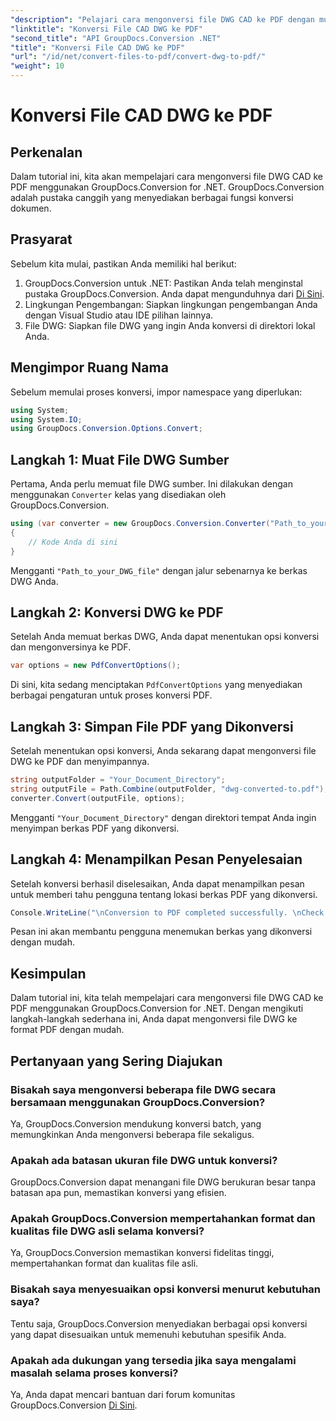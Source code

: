 ```yaml
---
"description": "Pelajari cara mengonversi file DWG CAD ke PDF dengan mudah menggunakan GroupDocs.Conversion for .NET. Ikuti tutorial langkah demi langkah kami untuk konversi yang efisien."
"linktitle": "Konversi File CAD DWG ke PDF"
"second_title": "API GroupDocs.Conversion .NET"
"title": "Konversi File CAD DWG ke PDF"
"url": "/id/net/convert-files-to-pdf/convert-dwg-to-pdf/"
"weight": 10
---
```


# Konversi File CAD DWG ke PDF

## Perkenalan
Dalam tutorial ini, kita akan mempelajari cara mengonversi file DWG CAD ke PDF menggunakan GroupDocs.Conversion for .NET. GroupDocs.Conversion adalah pustaka canggih yang menyediakan berbagai fungsi konversi dokumen.
## Prasyarat
Sebelum kita mulai, pastikan Anda memiliki hal berikut:
1. GroupDocs.Conversion untuk .NET: Pastikan Anda telah menginstal pustaka GroupDocs.Conversion. Anda dapat mengunduhnya dari [Di Sini](https://releases.groupdocs.com/conversion/net/).
2. Lingkungan Pengembangan: Siapkan lingkungan pengembangan Anda dengan Visual Studio atau IDE pilihan lainnya.
3. File DWG: Siapkan file DWG yang ingin Anda konversi di direktori lokal Anda.

## Mengimpor Ruang Nama
Sebelum memulai proses konversi, impor namespace yang diperlukan:
```csharp
using System;
using System.IO;
using GroupDocs.Conversion.Options.Convert;
```
## Langkah 1: Muat File DWG Sumber
Pertama, Anda perlu memuat file DWG sumber. Ini dilakukan dengan menggunakan `Converter` kelas yang disediakan oleh GroupDocs.Conversion. 
```csharp
using (var converter = new GroupDocs.Conversion.Converter("Path_to_your_DWG_file"))
{
    // Kode Anda di sini
}
```
Mengganti `"Path_to_your_DWG_file"` dengan jalur sebenarnya ke berkas DWG Anda.
## Langkah 2: Konversi DWG ke PDF
Setelah Anda memuat berkas DWG, Anda dapat menentukan opsi konversi dan mengonversinya ke PDF. 
```csharp
var options = new PdfConvertOptions();
```
Di sini, kita sedang menciptakan `PdfConvertOptions` yang menyediakan berbagai pengaturan untuk proses konversi PDF.
## Langkah 3: Simpan File PDF yang Dikonversi
Setelah menentukan opsi konversi, Anda sekarang dapat mengonversi file DWG ke PDF dan menyimpannya.
```csharp
string outputFolder = "Your_Document_Directory";
string outputFile = Path.Combine(outputFolder, "dwg-converted-to.pdf");
converter.Convert(outputFile, options);
```
Mengganti `"Your_Document_Directory"` dengan direktori tempat Anda ingin menyimpan berkas PDF yang dikonversi.
## Langkah 4: Menampilkan Pesan Penyelesaian
Setelah konversi berhasil diselesaikan, Anda dapat menampilkan pesan untuk memberi tahu pengguna tentang lokasi berkas PDF yang dikonversi.
```csharp
Console.WriteLine("\nConversion to PDF completed successfully. \nCheck output in {0}", outputFolder);
```
Pesan ini akan membantu pengguna menemukan berkas yang dikonversi dengan mudah.

## Kesimpulan
Dalam tutorial ini, kita telah mempelajari cara mengonversi file DWG CAD ke PDF menggunakan GroupDocs.Conversion for .NET. Dengan mengikuti langkah-langkah sederhana ini, Anda dapat mengonversi file DWG ke format PDF dengan mudah.
## Pertanyaan yang Sering Diajukan
### Bisakah saya mengonversi beberapa file DWG secara bersamaan menggunakan GroupDocs.Conversion?
Ya, GroupDocs.Conversion mendukung konversi batch, yang memungkinkan Anda mengonversi beberapa file sekaligus.
### Apakah ada batasan ukuran file DWG untuk konversi?
GroupDocs.Conversion dapat menangani file DWG berukuran besar tanpa batasan apa pun, memastikan konversi yang efisien.
### Apakah GroupDocs.Conversion mempertahankan format dan kualitas file DWG asli selama konversi?
Ya, GroupDocs.Conversion memastikan konversi fidelitas tinggi, mempertahankan format dan kualitas file asli.
### Bisakah saya menyesuaikan opsi konversi menurut kebutuhan saya?
Tentu saja, GroupDocs.Conversion menyediakan berbagai opsi konversi yang dapat disesuaikan untuk memenuhi kebutuhan spesifik Anda.
### Apakah ada dukungan yang tersedia jika saya mengalami masalah selama proses konversi?
Ya, Anda dapat mencari bantuan dari forum komunitas GroupDocs.Conversion [Di Sini](https://forum.groupdocs.com/c/conversion/11).